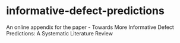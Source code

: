 # informative-defect-predictions
An online appendix for the paper - Towards More Informative Defect Predictions: A Systematic Literature Review

